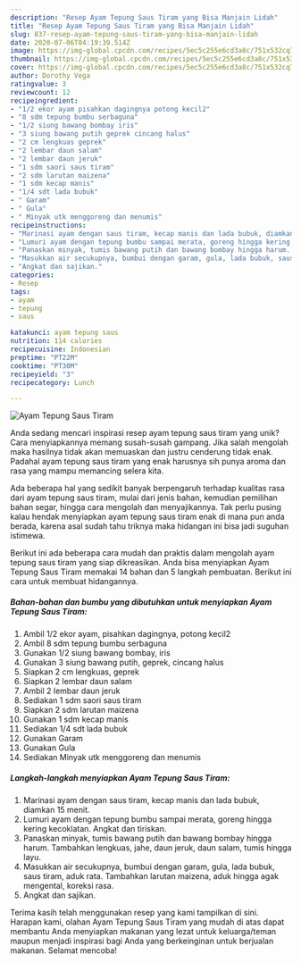 ```yaml
---
description: "Resep Ayam Tepung Saus Tiram yang Bisa Manjain Lidah"
title: "Resep Ayam Tepung Saus Tiram yang Bisa Manjain Lidah"
slug: 837-resep-ayam-tepung-saus-tiram-yang-bisa-manjain-lidah
date: 2020-07-06T04:19:39.514Z
image: https://img-global.cpcdn.com/recipes/5ec5c255e6cd3a8c/751x532cq70/ayam-tepung-saus-tiram-foto-resep-utama.jpg
thumbnail: https://img-global.cpcdn.com/recipes/5ec5c255e6cd3a8c/751x532cq70/ayam-tepung-saus-tiram-foto-resep-utama.jpg
cover: https://img-global.cpcdn.com/recipes/5ec5c255e6cd3a8c/751x532cq70/ayam-tepung-saus-tiram-foto-resep-utama.jpg
author: Dorothy Vega
ratingvalue: 3
reviewcount: 12
recipeingredient:
- "1/2 ekor ayam pisahkan dagingnya potong kecil2"
- "8 sdm tepung bumbu serbaguna"
- "1/2 siung bawang bombay iris"
- "3 siung bawang putih geprek cincang halus"
- "2 cm lengkuas geprek"
- "2 lembar daun salam"
- "2 lembar daun jeruk"
- "1 sdm saori saus tiram"
- "2 sdm larutan maizena"
- "1 sdm kecap manis"
- "1/4 sdt lada bubuk"
- " Garam"
- " Gula"
- " Minyak utk menggoreng dan menumis"
recipeinstructions:
- "Marinasi ayam dengan saus tiram, kecap manis dan lada bubuk, diamkan 15 menit."
- "Lumuri ayam dengan tepung bumbu sampai merata, goreng hingga kering kecoklatan. Angkat dan tiriskan."
- "Panaskan minyak, tumis bawang putih dan bawang bombay hingga harum. Tambahkan lengkuas, jahe, daun jeruk, daun salam, tumis hingga layu."
- "Masukkan air secukupnya, bumbui dengan garam, gula, lada bubuk, saus tiram, aduk rata. Tambahkan larutan maizena, aduk hingga agak mengental, koreksi rasa."
- "Angkat dan sajikan."
categories:
- Resep
tags:
- ayam
- tepung
- saus

katakunci: ayam tepung saus 
nutrition: 114 calories
recipecuisine: Indonesian
preptime: "PT22M"
cooktime: "PT30M"
recipeyield: "3"
recipecategory: Lunch

---
```



![Ayam Tepung Saus Tiram](https://img-global.cpcdn.com/recipes/5ec5c255e6cd3a8c/751x532cq70/ayam-tepung-saus-tiram-foto-resep-utama.jpg)

Anda sedang mencari inspirasi resep ayam tepung saus tiram yang unik? Cara menyiapkannya memang susah-susah gampang. Jika salah mengolah maka hasilnya tidak akan memuaskan dan justru cenderung tidak enak. Padahal ayam tepung saus tiram yang enak harusnya sih punya aroma dan rasa yang mampu memancing selera kita.

Ada beberapa hal yang sedikit banyak berpengaruh terhadap kualitas rasa dari ayam tepung saus tiram, mulai dari jenis bahan, kemudian pemilihan bahan segar, hingga cara mengolah dan menyajikannya. Tak perlu pusing kalau hendak menyiapkan ayam tepung saus tiram enak di mana pun anda berada, karena asal sudah tahu triknya maka hidangan ini bisa jadi suguhan istimewa.




Berikut ini ada beberapa cara mudah dan praktis dalam mengolah ayam tepung saus tiram yang siap dikreasikan. Anda bisa menyiapkan Ayam Tepung Saus Tiram memakai 14 bahan dan 5 langkah pembuatan. Berikut ini cara untuk membuat hidangannya.

<!--inarticleads1-->

##### Bahan-bahan dan bumbu yang dibutuhkan untuk menyiapkan Ayam Tepung Saus Tiram:

1. Ambil 1/2 ekor ayam, pisahkan dagingnya, potong kecil2
1. Ambil 8 sdm tepung bumbu serbaguna
1. Gunakan 1/2 siung bawang bombay, iris
1. Gunakan 3 siung bawang putih, geprek, cincang halus
1. Siapkan 2 cm lengkuas, geprek
1. Siapkan 2 lembar daun salam
1. Ambil 2 lembar daun jeruk
1. Sediakan 1 sdm saori saus tiram
1. Siapkan 2 sdm larutan maizena
1. Gunakan 1 sdm kecap manis
1. Sediakan 1/4 sdt lada bubuk
1. Gunakan  Garam
1. Gunakan  Gula
1. Sediakan  Minyak utk menggoreng dan menumis




<!--inarticleads2-->

##### Langkah-langkah menyiapkan Ayam Tepung Saus Tiram:

1. Marinasi ayam dengan saus tiram, kecap manis dan lada bubuk, diamkan 15 menit.
1. Lumuri ayam dengan tepung bumbu sampai merata, goreng hingga kering kecoklatan. Angkat dan tiriskan.
1. Panaskan minyak, tumis bawang putih dan bawang bombay hingga harum. Tambahkan lengkuas, jahe, daun jeruk, daun salam, tumis hingga layu.
1. Masukkan air secukupnya, bumbui dengan garam, gula, lada bubuk, saus tiram, aduk rata. Tambahkan larutan maizena, aduk hingga agak mengental, koreksi rasa.
1. Angkat dan sajikan.




Terima kasih telah menggunakan resep yang kami tampilkan di sini. Harapan kami, olahan Ayam Tepung Saus Tiram yang mudah di atas dapat membantu Anda menyiapkan makanan yang lezat untuk keluarga/teman maupun menjadi inspirasi bagi Anda yang berkeinginan untuk berjualan makanan. Selamat mencoba!
